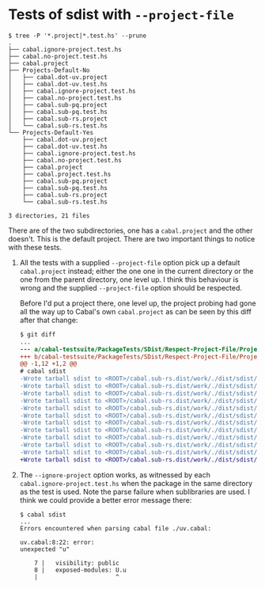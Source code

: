 # Tests of sdist with `--project-file`

```
$ tree -P '*.project|*.test.hs' --prune
.
├── cabal.ignore-project.test.hs
├── cabal.no-project.test.hs
├── cabal.project
├── Projects-Default-No
│   ├── cabal.dot-uv.project
│   ├── cabal.dot-uv.test.hs
│   ├── cabal.ignore-project.test.hs
│   ├── cabal.no-project.test.hs
│   ├── cabal.sub-pq.project
│   ├── cabal.sub-pq.test.hs
│   ├── cabal.sub-rs.project
│   └── cabal.sub-rs.test.hs
└── Projects-Default-Yes
    ├── cabal.dot-uv.project
    ├── cabal.dot-uv.test.hs
    ├── cabal.ignore-project.test.hs
    ├── cabal.no-project.test.hs
    ├── cabal.project
    ├── cabal.project.test.hs
    ├── cabal.sub-pq.project
    ├── cabal.sub-pq.test.hs
    ├── cabal.sub-rs.project
    └── cabal.sub-rs.test.hs

3 directories, 21 files
```

There are of the two subdirectories, one has a `cabal.project` and the other
doesn't. This is the default project. There are two important things to notice
with these tests.

1. All the tests with a supplied `--project-file` option pick up a default
   `cabal.project` instead; either the one one in the current directory or the
   one from the parent directory, one level up. I think this behaviour is wrong
   and the supplied `--project-file` option should be respected.
   
   Before I'd put a project there, one level up, the project probing had gone
   all the way up to Cabal's own `cabal.project` as can be seen by this diff
   after that change:

    ```diff
    $ git diff
    ...
    --- a/cabal-testsuite/PackageTests/SDist/Respect-Project-File/Projects-Default-No/cabal.sub-rs.out
    +++ b/cabal-testsuite/PackageTests/SDist/Respect-Project-File/Projects-Default-No/cabal.sub-rs.out
    @@ -1,12 +1,2 @@
    # cabal sdist
    -Wrote tarball sdist to <ROOT>/cabal.sub-rs.dist/work/./dist/sdist/Cabal-3.11.0.0.tar.gz
    -Wrote tarball sdist to <ROOT>/cabal.sub-rs.dist/work/./dist/sdist/cabal-testsuite-3.tar.gz
    -Wrote tarball sdist to <ROOT>/cabal.sub-rs.dist/work/./dist/sdist/Cabal-syntax-3.11.0.0.tar.gz
    -Wrote tarball sdist to <ROOT>/cabal.sub-rs.dist/work/./dist/sdist/cabal-install-3.11.0.0.tar.gz
    -Wrote tarball sdist to <ROOT>/cabal.sub-rs.dist/work/./dist/sdist/cabal-install-solver-3.11.0.0.tar.gz
    -Wrote tarball sdist to <ROOT>/cabal.sub-rs.dist/work/./dist/sdist/solver-benchmarks-3.tar.gz
    -Wrote tarball sdist to <ROOT>/cabal.sub-rs.dist/work/./dist/sdist/Cabal-QuickCheck-3.11.0.0.tar.gz
    -Wrote tarball sdist to <ROOT>/cabal.sub-rs.dist/work/./dist/sdist/Cabal-tree-diff-3.11.0.0.tar.gz
    -Wrote tarball sdist to <ROOT>/cabal.sub-rs.dist/work/./dist/sdist/Cabal-described-3.11.0.0.tar.gz
    -Wrote tarball sdist to <ROOT>/cabal.sub-rs.dist/work/./dist/sdist/Cabal-tests-3.tar.gz
    -Wrote tarball sdist to <ROOT>/cabal.sub-rs.dist/work/./dist/sdist/cabal-benchmarks-3.tar.gz
    +Wrote tarball sdist to <ROOT>/cabal.sub-rs.dist/work/./dist/sdist/p-0.1.tar.gz
    ```

2. The `--ignore-project` option works, as witnessed by each
   `cabal.ignore-project.test.hs` when the package in the same directory as the
   test is used. Note the parse failure when sublibraries are used. I think we
   could provide a better error message there:

    ```
    $ cabal sdist
    ...
    Errors encountered when parsing cabal file ./uv.cabal:

    uv.cabal:8:22: error:
    unexpected "u"

        7 |   visibility: public
        8 |   exposed-modules: U.u
        |                      ^
    ```
